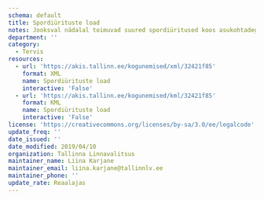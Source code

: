 ```yaml
---
schema: default
title: Spordiürituste load
notes: Jooksval nädalal toimuvad suured spordiüritused koos asukohtadega
department: ''
category:
  - Tervis
resources:
  - url: 'https://akis.tallinn.ee/kogunemised/xml/32421f85'
    format: XML
    name: Spordiürituste load
    interactive: 'False'
  - url: 'https://akis.tallinn.ee/kogunemised/kml/32421f85'
    format: KML
    name: Spordiürituste load
    interactive: 'False'
license: 'https://creativecommons.org/licenses/by-sa/3.0/ee/legalcode'
update_freq: ''
date_issued: ''
date_modified: 2019/04/10
organization: Tallinna Linnavalitsus
maintainer_name: Liina Karjane
maintainer_email: liina.karjane@tallinnlv.ee
maintainer_phone: ''
update_rate: Reaalajas
---
```

